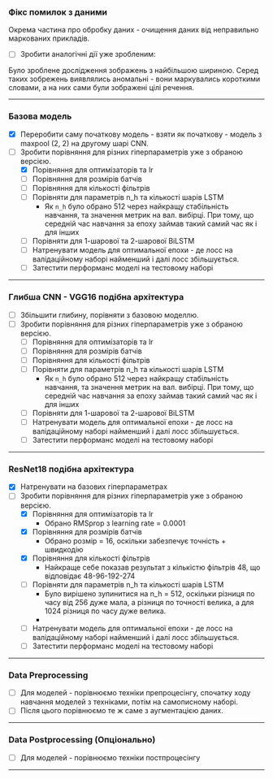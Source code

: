 ### Фікс помилок з даними

Окрема частина про обробку даних - очищення даних від неправильно маркованих прикладів.

- [ ] Зробити аналогічні дії уже зробленим:

Було зроблене дослідження зображень з найбільшою шириною. Серед таких зобрежень виявлялись аномальні - вони маркувались короткими словами, а на них сами були зображені цілі речення. 

___

### Базова модель

- [x] Переробити саму початкову модель - взяти як початкову - модель з maxpool (2, 2) на другому шарі CNN. 
- [ ] Зробити порівняння для різних гіперпараметрів уже з обраною версією.
  - [x] Порівняння для оптимізаторів та lr
  - [ ] Порівняння для розмірів батчів
  - [ ] Порівняння для кількості фільтрів
  - [ ] Порівняти для параметрів n_h та кількості шарів LSTM
    - Як `n_h` було обрано 512 через найкращу стабільність навчання, та значення метрик на вал. вибірці. При тому, що середній час навчання за епоху займав такий самий час як і для інших
  - [ ] Порівняти для 1-шарової та 2-шарової BiLSTM
  - [ ] Натренувати модель для оптимальної епохи - де лосс на валідаційному наборі найменший і далі лосс збільшується.
  - [ ] Затестити перформанс моделі на тестовому наборі

___

### Глибша CNN - VGG16 подібна архітектура

- [ ] Збільшити глибину, порівняти з базовою моделлю.
- [ ] Зробити порівняння для різних гіперпараметрів уже з обраною версією.
  - [ ] Порівняння для оптимізаторів та lr
  - [ ] Порівняння для розмірів батчів
  - [ ] Порівняння для кількості фільтрів
  - [ ] Порівняти для параметрів n_h та кількості шарів LSTM
    - Як `n_h` було обрано 512 через найкращу стабільність навчання, та значення метрик на вал. вибірці. При тому, що середній час навчання за епоху займав такий самий час як і для інших
  - [ ] Порівняти для 1-шарової та 2-шарової BiLSTM
  - [ ] Натренувати модель для оптимальної епохи - де лосс на валідаційному наборі найменший і далі лосс збільшується.
  - [ ] Затестити перформанс моделі на тестовому наборі
  
___

### ResNet18 подібна архітектура

- [x] Натренувати на базових гіперпараметрах
- [ ] Зробити порівняння для різних гіперпараметрів уже з обраною версією.
  - [x] Порівняння для оптимізаторів та lr
    - Обрано RMSprop з learning rate = 0.0001
  - [x] Порівняння для розмірів батчів
    - Обрано розмір = 16, оскільки забезпечує точність + швидкодію
  - [x] Порівняння для кількості фільтрів
    - Найкраще себе показав результат з кількістю фільтрів 48, що відповідає 48-96-192-274
  - [ ] Порівняти для параметрів n_h та кількості шарів LSTM
    - Було вирішено зупинитися на n_h = 512, оскільки різниця по часу від 256 дуже мала, а різниця по точності велика, а для 1024 різниця по часу дуже велика.
    - 
  - [ ] Натренувати модель для оптимальної епохи - де лосс на валідаційному наборі найменший і далі лосс збільшується.
  - [ ] Затестити перформанс моделі на тестовому наборі

___

### Data Preprocessing

- [ ] Для моделей - порівнюємо техніки препроцесінгу, спочатку ходу навчання моделей з техніками, потім на самописному наборі.
- [ ] Після цього порівнюємо те ж саме з аугментацією даних.

___

### Data Postprocessing (Опціонально)

- [ ] Для моделей - порівнюємо техніки постпроцесінгу

___